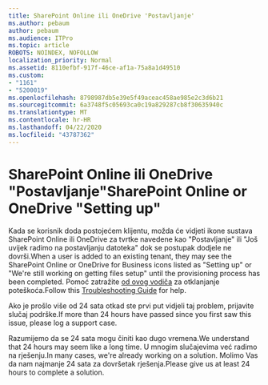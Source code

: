 ```yaml
---
title: SharePoint Online ili OneDrive 'Postavljanje'
ms.author: pebaum
author: pebaum
ms.audience: ITPro
ms.topic: article
ROBOTS: NOINDEX, NOFOLLOW
localization_priority: Normal
ms.assetid: 8110efbf-917f-46ce-af1a-75a8a1d49510
ms.custom:
- "1161"
- "5200019"
ms.openlocfilehash: 8798987db5e39e5f49aceac458ae985e2c3d6b21
ms.sourcegitcommit: 6a3748f5c05693ca0c19a829287cb8f30635940c
ms.translationtype: MT
ms.contentlocale: hr-HR
ms.lasthandoff: 04/22/2020
ms.locfileid: "43787362"
---
```

# <a name="sharepoint-online-or-onedrive-setting-up"></a><span data-ttu-id="50787-102">SharePoint Online ili OneDrive "Postavljanje"</span><span class="sxs-lookup"><span data-stu-id="50787-102">SharePoint Online or OneDrive "Setting up"</span></span>

<span data-ttu-id="50787-103">Kada se korisnik doda postojećem klijentu, možda će vidjeti ikone sustava SharePoint Online ili OneDrive za tvrtke navedene kao "Postavljanje" ili "Još uvijek radimo na postavljanju datoteka" dok se postupak dodjele ne dovrši.</span><span class="sxs-lookup"><span data-stu-id="50787-103">When a user is added to an existing tenant, they may see the SharePoint Online or OneDrive for Business icons listed as "Setting up" or "We're still working on getting files setup" until the provisioning process has been completed.</span></span> <span data-ttu-id="50787-104">Pomoć zatražite [od ovog vodiča](https://docs.microsoft.com/sharepoint/support/sites/troubleshooting-guide-for-sites-stopped-at-provisioning) za otklanjanje poteškoća.</span><span class="sxs-lookup"><span data-stu-id="50787-104">Follow this [Troubleshooting Guide](https://docs.microsoft.com/sharepoint/support/sites/troubleshooting-guide-for-sites-stopped-at-provisioning) for help.</span></span>

<span data-ttu-id="50787-105">Ako je prošlo više od 24 sata otkad ste prvi put vidjeli taj problem, prijavite slučaj podrške.</span><span class="sxs-lookup"><span data-stu-id="50787-105">If more than 24 hours have passed since you first saw this issue, please log a support case.</span></span>

<span data-ttu-id="50787-106">Razumijemo da se 24 sata mogu činiti kao dugo vremena.</span><span class="sxs-lookup"><span data-stu-id="50787-106">We understand that 24 hours may seem like a long time.</span></span> <span data-ttu-id="50787-107">U mnogim slučajevima već radimo na rješenju.</span><span class="sxs-lookup"><span data-stu-id="50787-107">In many cases, we're already working on a solution.</span></span> <span data-ttu-id="50787-108">Molimo Vas da nam najmanje 24 sata za dovršetak rješenja.</span><span class="sxs-lookup"><span data-stu-id="50787-108">Please give us at least 24 hours to complete a solution.</span></span>
